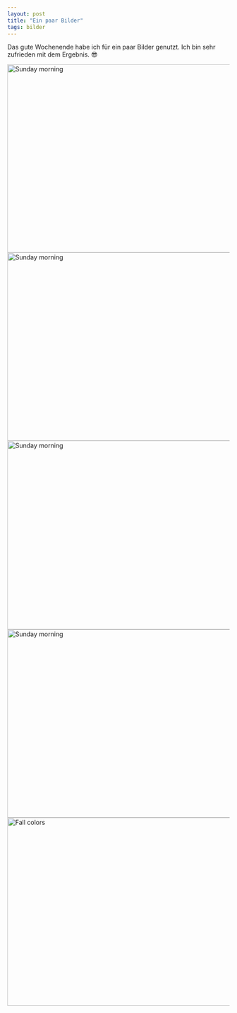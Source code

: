 ```yaml
---
layout: post
title: "Ein paar Bilder"
tags: bilder
---
```


Das gute Wochenende habe ich für ein paar Bilder genutzt. Ich bin sehr zufrieden mit dem Ergebnis. 😎

<a data-flickr-embed="true"  href="https://www.flickr.com/photos/cringe/45306574691/in/datetaken/" title="Sunday morning"><img src="https://farm2.staticflickr.com/1914/45306574691_b7b86d7b96_z.jpg" width="640" height="426" alt="Sunday morning"></a><script async src="//embedr.flickr.com/assets/client-code.js" charset="utf-8"></script>
<a data-flickr-embed="true"  href="https://www.flickr.com/photos/cringe/45258203642/in/datetaken/" title="Sunday morning"><img src="https://farm2.staticflickr.com/1940/45258203642_3b52204c08_z.jpg" width="640" height="426" alt="Sunday morning"></a><script async src="//embedr.flickr.com/assets/client-code.js" charset="utf-8"></script>
<a data-flickr-embed="true"  href="https://www.flickr.com/photos/cringe/45258240412/in/datetaken/" title="Sunday morning"><img src="https://farm2.staticflickr.com/1955/45258240412_4b250f9f02_z.jpg" width="640" height="427" alt="Sunday morning"></a><script async src="//embedr.flickr.com/assets/client-code.js" charset="utf-8"></script>
<a data-flickr-embed="true"  href="https://www.flickr.com/photos/cringe/44584384994/in/datetaken/" title="Sunday morning"><img src="https://farm2.staticflickr.com/1917/44584384994_ae9c964a9d_z.jpg" width="640" height="426" alt="Sunday morning"></a><script async src="//embedr.flickr.com/assets/client-code.js" charset="utf-8"></script>
<a data-flickr-embed="true"  href="https://www.flickr.com/photos/cringe/44567957344/in/datetaken/" title="Fall colors"><img src="https://farm2.staticflickr.com/1932/44567957344_d2c2a6101f_z.jpg" width="640" height="426" alt="Fall colors"></a><script async src="//embedr.flickr.com/assets/client-code.js" charset="utf-8"></script>
